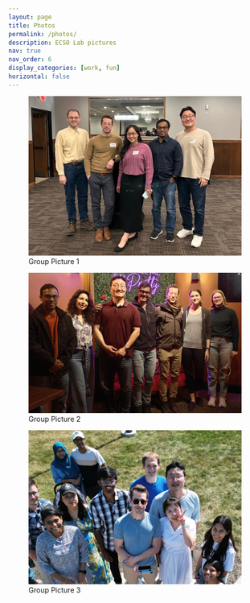 ```yaml
---
layout: page
title: Photos
permalink: /photos/
description: ECSO Lab pictures
nav: true
nav_order: 6
display_categories: [work, fun]
horizontal: false
---
```


<div class="container">
  <div class="row">
    <div class="col">
      <figure>
        <img src="/assets/img/grouppic1_2.jpg" class="img-fluid" alt="Image 1">
        <figcaption class="text-center">Group Picture 1</figcaption>
      </figure>
    </div>
    <div class="col-6">
      <figure>
        <img src="/assets/img/grouppic3_2.jpg" class="img-fluid" alt="Image 2">
        <figcaption class="text-center">Group Picture 2</figcaption>
      </figure>
    </div>
    <div class="col">
      <figure>
        <img src="/assets/img/grouppic2_2.jpg" class="img-fluid" alt="Image 3">
        <figcaption class="text-center">Group Picture 3</figcaption>
      </figure>
    </div>
  </div>
</div>
